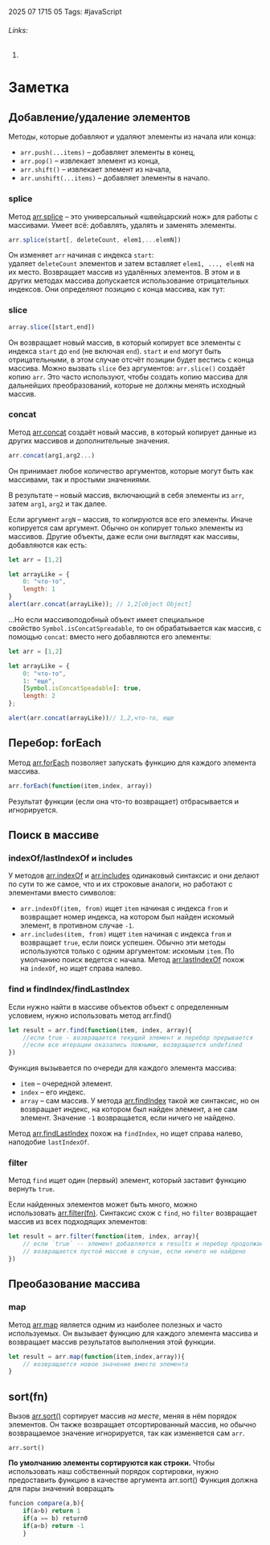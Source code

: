 2025 07 1715 05
Tags: #javaScript 
###### Links: 
1) 
# Заметка
## Добавление/удаление элементов
Методы, которые добавляют и удаляют элементы из начала или конца:

- `arr.push(...items)` – добавляет элементы в конец,
- `arr.pop()` – извлекает элемент из конца,
- `arr.shift()` – извлекает элемент из начала,
- `arr.unshift(...items)` – добавляет элементы в начало.
### splice
Метод [arr.splice](https://developer.mozilla.org/ru/docs/Web/JavaScript/Reference/Global_Objects/Array/splice) – это универсальный «швейцарский нож» для работы с массивами. Умеет всё: добавлять, удалять и заменять элементы.
```js
arr.splice(start[, deleteCount, elem1,...elemN])
```
Он изменяет `arr` начиная с индекса `start`: удаляет `deleteCount` элементов и затем вставляет `elem1, ..., elemN` на их место. Возвращает массив из удалённых элементов.
В этом и в других методах массива допускается использование отрицательных индексов. Они определяют позицию с конца массива, как тут:
### slice
```js
array.slice([start,end])
```
Он возвращает новый массив, в который копирует все элементы с индекса `start` до `end` (не включая `end`). `start` и `end` могут быть отрицательными, в этом случае отсчёт позиции будет вестись с конца массива.
Можно вызвать `slice` без аргументов: `arr.slice()` создаёт копию `arr`. Это часто используют, чтобы создать копию массива для дальнейших преобразований, которые не должны менять исходный массив.
### concat
Метод [arr.concat](https://developer.mozilla.org/ru/docs/Web/JavaScript/Reference/Global_Objects/Array/concat) создаёт новый массив, в который копирует данные из других массивов и дополнительные значения.
```js
arr.concat(arg1,arg2...)
```
Он принимает любое количество аргументов, которые могут быть как массивами, так и простыми значениями.

В результате – новый массив, включающий в себя элементы из `arr`, затем `arg1`, `arg2` и так далее.

Если аргумент `argN` – массив, то копируются все его элементы. Иначе копируется сам аргумент.
Обычно он копирует только элементы из массивов. Другие объекты, даже если они выглядят как массивы, добавляются как есть:
```js
let arr = [1,2]

let arrayLike = {
	0: "что-то",
	length: 1
}
alert(arr.concat(arrayLike)); // 1,2[object Object]
```
…Но если массивоподобный объект имеет специальное свойство `Symbol.isConcatSpreadable`, то он обрабатывается как массив, с помощью `concat`: вместо него добавляются его элементы:
```js
let arr = [1,2]

let arrayLike = {
	0: "что-то",
	1: "еще",
	[Symbol.isConcatSpeadable]: true,
	length: 2
};

alert(arr.concat(arrayLike))// 1,2,что-то, еще
```
## Перебор: forEach
Метод [arr.forEach](https://developer.mozilla.org/ru/docs/Web/JavaScript/Reference/Global_Objects/Array/forEach) позволяет запускать функцию для каждого элемента массива.
```js
arr.forEach(function(item,index, array))
```
Результат функции (если она что-то возвращает) отбрасывается и игнорируется.
## Поиск в массиве
### indexOf/lastIndexOf и includes
У методов [arr.indexOf](https://developer.mozilla.org/ru/docs/Web/JavaScript/Reference/Global_Objects/Array/indexOf) и [arr.includes](https://developer.mozilla.org/ru/docs/Web/JavaScript/Reference/Global_Objects/Array/includes) одинаковый синтаксис и они делают по сути то же самое, что и их строковые аналоги, но работают с элементами вместо символов:
- `arr.indexOf(item, from)` ищет `item` начиная с индекса `from` и возвращает номер индекса, на котором был найден искомый элемент, в противном случае `-1`.
- `arr.includes(item, from)` ищет `item` начиная с индекса `from` и возвращает `true`, если поиск успешен.
Обычно эти методы используются только с одним аргументом: искомым `item`. По умолчанию поиск ведется с начала.
Метод [arr.lastIndexOf](https://developer.mozilla.org/ru/docs/Web/JavaScript/Reference/Global_Objects/Array/lastIndexOf) похож на `indexOf`, но ищет справа налево.
### find и findIndex/findLastIndex
Если нужно найти в массиве объектов объект с определенным условием, нужно использовать метод arr.find()
```js
let result = arr.find(function(item, index, array){
	//если true - возвращается текущий элемент и перебор прерывается
	//если все итерации оказались ложными, возвращается undefined
})
```
Функция вызывается по очереди для каждого элемента массива:

- `item` – очередной элемент.
- `index` – его индекс.
- `array` – сам массив.
У метода [arr.findIndex](https://developer.mozilla.org/ru/docs/Web/JavaScript/Reference/Global_Objects/Array/findIndex) такой же синтаксис, но он возвращает индекс, на котором был найден элемент, а не сам элемент. Значение `-1` возвращается, если ничего не найдено.

Метод [arr.findLastIndex](https://developer.mozilla.org/ru/docs/Web/JavaScript/Reference/Global_Objects/Array/findLastIndex) похож на `findIndex`, но ищет справа налево, наподобие `lastIndexOf`.
### filter
Метод `find` ищет один (первый) элемент, который заставит функцию вернуть `true`.

Если найденных элементов может быть много, можно использовать [arr.filter(fn)](https://developer.mozilla.org/ru/docs/Web/JavaScript/Reference/Global_Objects/Array/filter).
Синтаксис схож с `find`, но `filter` возвращает массив из всех подходящих элементов:
```js
let result = arr.filter(function(item, index, array){
	// если `true` -- элемент добавляется к results и перебор продолжается
	// возвращается пустой массив в случае, если ничего не найдено
})
```
## Преобазование массива
### map
Метод [arr.map](https://developer.mozilla.org/ru/docs/Web/JavaScript/Reference/Global_Objects/Array/map) является одним из наиболее полезных и часто используемых.
Он вызывает функцию для каждого элемента массива и возвращает массив результатов выполнения этой функции.
```js
let result = arr.map(function(item,index,array)){
	// возвращается новое значение вместо элемента
}
```
## sort(fn)
Вызов [arr.sort()](https://developer.mozilla.org/ru/docs/Web/JavaScript/Reference/Global_Objects/Array/sort) сортирует массив _на месте_, меняя в нём порядок элементов.
Он также возвращает отсортированный массив, но обычно возвращаемое значение игнорируется, так как изменяется сам `arr`.
```
arr.sort()
```
**По умолчанию элементы сортируются как строки.**
Чтобы использовать наш собственный порядок сортировки, нужно предоставить функцию в качестве аргумента arr.sort()
Функция  должна для пары значений вовращать
```js
funcion compare(a,b){
	if(a>b) return 1
	if(a == b) return0
	if(a<b) return -1
	}
```